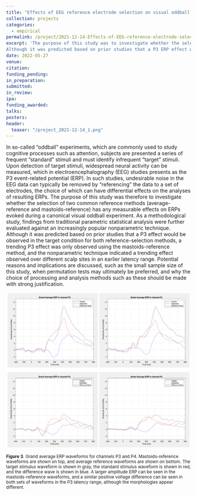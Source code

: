 ```yaml
---
title: "Effects of EEG reference electrode selection on visual oddball experiments"
collection: projects
categories:
  - empirical
permalink: /project/2021-12-14-Effects-of-EEG-reference-electrode-selection-on-visual-oddball-experiments
excerpt: 'The purpose of this study was to investigate whether the selection of two common EEG reference methods (average-reference and mastoids-reference) had any measurable effects on event-related potentials (ERPs) evoked during a canonical visual oddball experiment.
Although it was predicted based on prior studies that a P3 ERP effect would be observed in the target condition for both reference-selection methods, a trending P3 effect was only observed using the mastoids-reference method.'
date: 2022-05-27
venue:
citation:
funding_pending:
in_preparation:
submitted:
in_review:
ipa:
funding_awarded:
talks:
posters:
header:
  teaser: "/project_2021-12-14_1.png"
---
```

In so-called “oddball” experiments, which are commonly used to study cognitive processes such as attention, subjects are presented a series of frequent “standard” stimuli and must identify infrequent “target” stimuli. Upon detection of target stimuli, widespread neural activity can be measured, which in electroencephalography (EEG) studies presents as the P3 event-related potential (ERP). In such studies, undesirable noise in the EEG data can typically be removed by “referencing” the data to a set of electrodes, the choice of which can have differential effects on the analyses of resulting ERPs. The purpose of this study was therefore to investigate whether the selection of two common reference methods (average-reference and mastoids-reference) has any measurable effects on ERPs evoked during a canonical visual oddball experiment. As a methodological study, findings from traditional parametric statistical analysis were further evaluated against an increasingly popular nonparametric technique. Although it was predicted based on prior studies that a P3 effect would be observed in the target condition for both reference-selection methods, a trending P3 effect was only observed using the mastoids-reference method, and the nonparametric technique indicated a trending effect observed over different scalp sites in an earlier latency range. Potential reasons and implications are discussed, such as the small sample size of this study, when permutation tests may ultimately be preferred, and why the choice of processing and analysis methods such as these should be made with strong justification.

<img src="/images/project_2021-12-14_1.png">
<p style="font-size: smaller"><b>Figure 3</b>. Grand average ERP waveforms for channels P3 and P4. Mastoids-reference waveforms are shown on top, and average reference waveforms are shown on bottom. The target stimulus waveform is shown in gray, the standard stimulus waveform is shown in red, and the difference wave is shown in blue. A larger amplitude ERP can be seen in the mastoids-reference waveforms, and a similar positive voltage difference can be seen in both sets of waveforms in the P3 latency range, although the morphologies appear different.</p>
